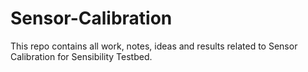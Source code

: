 # Sensor-Calibration
This repo contains all work, notes, ideas and results related to Sensor Calibration for Sensibility Testbed.
